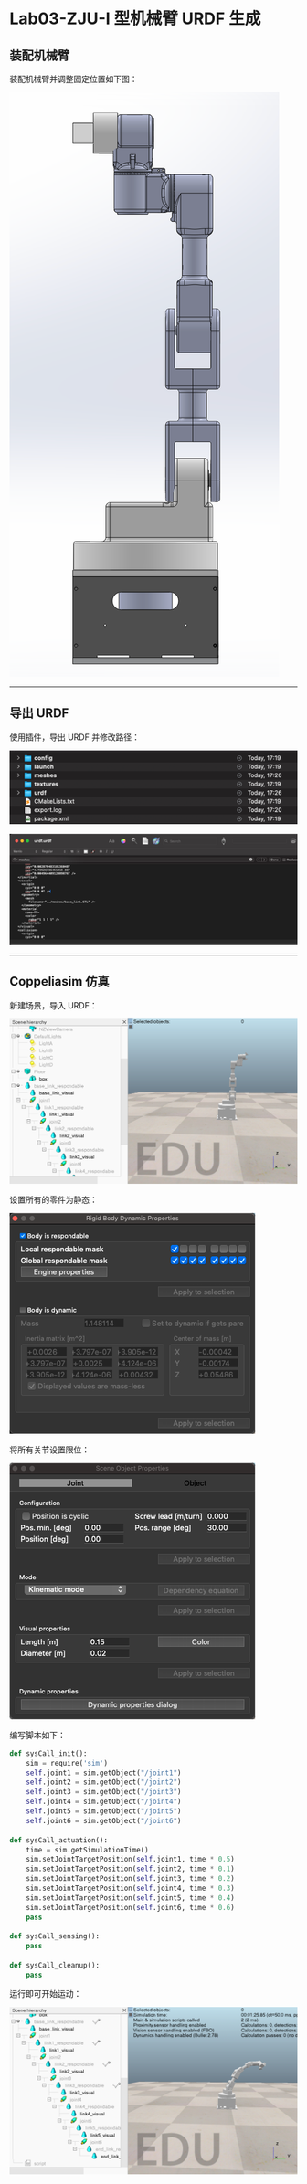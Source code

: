 # Lab03-ZJU-I 型机械臂 URDF 生成

## 装配机械臂

装配机械臂并调整固定位置如下图：

![](../../../assets/Pasted%20image%2020251008200331.png)
***
## 导出 URDF

使用插件，导出 URDF 并修改路径：

![](../../../assets/Pasted%20image%2020251008200807.png)

![](../../../assets/Pasted%20image%2020251008200832.png)
***
## Coppeliasim 仿真

新建场景，导入 URDF：

![](../../../assets/Pasted%20image%2020251008201113.png)

设置所有的零件为静态：

![](../../../assets/Pasted%20image%2020251008201149.png)

将所有关节设置限位：

![](../../../assets/Pasted%20image%2020251008201339.png)

编写脚本如下：

```python
def sysCall_init():
    sim = require('sim')
    self.joint1 = sim.getObject("/joint1")
    self.joint2 = sim.getObject("/joint2")
    self.joint3 = sim.getObject("/joint3")
    self.joint4 = sim.getObject("/joint4")
    self.joint5 = sim.getObject("/joint5")
    self.joint6 = sim.getObject("/joint6")

def sysCall_actuation():
    time = sim.getSimulationTime()
    sim.setJointTargetPosition(self.joint1, time * 0.5)
    sim.setJointTargetPosition(self.joint2, time * 0.1)
    sim.setJointTargetPosition(self.joint3, time * 0.2)
    sim.setJointTargetPosition(self.joint4, time * 0.3)
    sim.setJointTargetPosition(self.joint5, time * 0.4)
    sim.setJointTargetPosition(self.joint6, time * 0.6)
    pass

def sysCall_sensing():
    pass

def sysCall_cleanup():
    pass
```

运行即可开始运动：

![](../../../assets/Pasted%20image%2020251008201434.png)